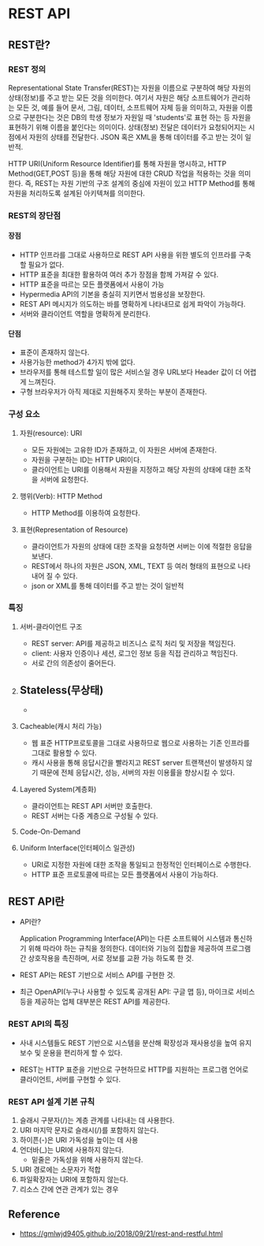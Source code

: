 # REST API

## REST란?

### REST 정의

Representational State Transfer(REST)는 자원을 이름으로 구분하여 해당 자원의 상태(정보)를 주고 받는 모든 것을 의미한다.
    여기서 자원은 해당 소프트웨어가 관리하는 모든 것, 예를 들어 문서, 그림, 데이터, 소프트웨어 자체 등을 의미하고, 자원을 이름으로 구분한다는 것은 DB의 학생 정보가 자원일 때 'students'로 표현 하는 등 자원을 표현하기 위해 이름을 붙인다는 의미이다.
    상태(정보) 전달은 데이터가 요청되어지는 시점에서 자원의 상태를 전달한다. JSON 혹은 XML을 통해 데이터를 주고 받는 것이 일반적.

HTTP URI(Uniform Resource Identifier)를 통해 자원을 명시하고, HTTP Method(GET,POST 등)을 통해 해당 자원에 대한 CRUD 작업을 적용하는 것을 의미한다. 즉, REST는 자원 기반의 구조 설계의 중심에 자원이 있고 HTTP Method를 통해 자원을 처리하도록 설계된 아키텍쳐를 의미한다.

### REST의 장단점

#### 장점

- HTTP 인프라를 그대로 사용하므로 REST API 사용을 위한 별도의 인프라를 구축할 필요가 없다.
- HTTP 표준을 최대한 활용하여 여러 추가 장점을 함께 가져갈 수 있다.
- HTTP 표준을 따르는 모든 플랫폼에서 사용이 가능
- Hypermedia API의 기본을 충실히 지키면서 범용성을 보장한다.
- REST API 메시지가 의도하는 바를 명확하게 나타내므로 쉽게 파악이 가능하다.
- 서버와 클라이언트 역할을 명확하게 분리한다.

#### 단점

- 표준이 존재하지 않는다.
- 사용가능한 method가 4가지 밖에 없다.
- 브라우저를 통해 테스트할 일이 많은 서비스일 경우 URL보다 Header 값이 더 어렵게 느껴진다.
- 구형 브라우저가 아직 제대로 지원해주지 못하는 부분이 존재한다.

### 구성 요소

1. 자원(resource): URI
    - 모든 자원에는 고유한 ID가 존재하고, 이 자원은 서버에 존재한다.
    - 자원을 구분하는 ID는 HTTP URI이다.
    - 클라이언트는 URI를 이용해서 자원을 지정하고 해당 자원의 상태에 대한 조작을 서버에 요청한다.

2. 행위(Verb): HTTP Method
    - HTTP Method를 이용하여 요청한다.

3. 표현(Representation of Resource)
    - 클라이언트가 자원의 상태에 대한 조작을 요청하면 서버는 이에 적절한 응답을 보낸다.
    - REST에서 하나의 자원은 JSON, XML, TEXT 등 여러 형태의 표현으로 나타내어 질 수 있다.
    - json or XML를 통해 데이터를 주고 받는 것이 일반적

### 특징
1. 서버-클라이언트 구조
    - REST server: API를 제공하고 비즈니스 로직 처리 및 저장을 책임진다.
    - client: 사용자 인증이나 세션, 로그인 정보 등을 직접 관리하고 책임진다.
    - 서로 간의 의존성이 줄어든다.

2. Stateless(무상태)
    - 
    -

3. Cacheable(캐시 처리 가능)
    - 웹 표준 HTTP프로토콜을 그대로 사용하므로 웹으로 사용하는 기존 인프라를 그대로 활용할 수 있다.
    - 캐시 사용을 통해 응답시간을 빨라지고 REST server 트랜잭션이 발생하지 않기 때문에 전체 응답시간, 성능, 서버의 자원 이용률을 향상시킬 수 있다.

4. Layered System(계층화)
    - 클라이언트는 REST API 서버만 호출한다.
    - REST 서버는 다중 계층으로 구성될 수 있다.

5. Code-On-Demand

6. Uniform Interface(인터페이스 일관성)
    - URI로 지정한 자원에 대한 조작을 통일되고 한정적인 인터페이스로 수행한다.
    - HTTP 표준 프로토콜에 따르는 모든 플랫폼에서 사용이 가능하다.
 
## REST API란

- API란?

    Application Programming Interface(API)는 다른 소프트웨어 시스템과 통신하기 위해 따라야 하는 규칙을 정의한다. 데이터와 기능의 집합을 제공하여 프로그램간 상호작용을 촉진하며, 서로 정보를 교환 가능 하도록 한 것.
- REST API는 REST 기반으로 서비스 API를 구현한 것.
- 최근 OpenAPI(누구나 사용할 수 있도록 공개된 API: 구글 맵 등), 마이크로 서비스 등을 제공하는 업체 대부분은 REST API를 제공한다.

### REST API의 특징

- 사내 시스템들도 REST 기반으로 시스템을 분산해 확장성과 재사용성을 높여 유지 보수 및 운용을 편리하게 할 수 있다.

- REST는 HTTP 표준을 기반으로 구현하므로 HTTP를 지원하는 프로그램 언어로 클라이언트, 서버를 구현할 수 있다.

### REST API 설계 기본 규칙

1. 슬래시 구분자(/)는 계층 관계를 나타내는 데 사용한다.
2. URI 마지막 문자로 슬래시(/)를 포함하지 않는다.
3. 하이픈(-)은 URI 가독성을 높이는 데 사용
4. 언더바(_)는 URI에 사용하지 않는다.
    - 밑줄은 가독성을 위해 사용하지 않는다.
5. URI 경로에는 소문자가 적합
6. 파일확장자는 URI에 포함하지 않는다.
7. 리소스 간에 연관 관계가 있는 경우

## Reference

- https://gmlwjd9405.github.io/2018/09/21/rest-and-restful.html